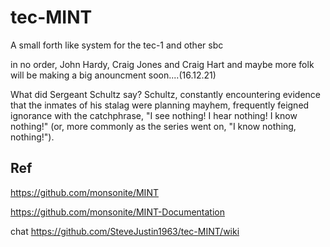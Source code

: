 # tec-MINT
A small forth like system for the tec-1 and other sbc

in no order, John Hardy, Craig Jones and Craig Hart and maybe more folk will be making a big anouncment soon....(16.12.21)

What did Sergeant Schultz say?
Schultz, constantly encountering evidence that the inmates of his stalag were planning mayhem, frequently feigned ignorance with the catchphrase, "I see nothing! I hear nothing! I know nothing!" (or, more commonly as the series went on, "I know nothing, nothing!").



## Ref
https://github.com/monsonite/MINT

https://github.com/monsonite/MINT-Documentation

chat https://github.com/SteveJustin1963/tec-MINT/wiki

